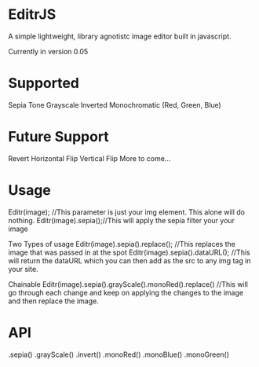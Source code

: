 EditrJS 
========
A simple lightweight, library agnotistc image editor built in javascript. 

Currently in version 0.05

Supported
=========

Sepia Tone
Grayscale
Inverted
Monochromatic (Red, Green, Blue)

Future Support
==============
Revert
Horizontal Flip
Vertical Flip
More to come...

Usage
=======
Editr(image); //This parameter is just your img element. This alone will do nothing. 
Editr(image).sepia();//This will apply the sepia filter your your image

Two Types of usage
Editr(image).sepia().replace(); //This replaces the image that was passed in at the spot
Editr(image).sepia().dataURL(); //This will return the dataURL which you can then add as the src to any img tag in your site. 

Chainable
Editr(image).sepia().grayScale().monoRed().replace() //This will go through each change and keep on applying the changes to the image and then replace the image. 

API
======
.sepia()
.grayScale()
.invert()
.monoRed()
.monoBlue()
.monoGreen()

